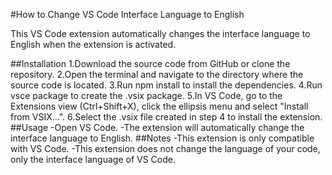 #How to Change VS Code Interface Language to English

This VS Code extension automatically changes the interface language to English when the extension is activated.

##Installation
1.Download the source code from GitHub or clone the repository.
2.Open the terminal and navigate to the directory where the source code is located.
3.Run npm install to install the dependencies.
4.Run vsce package to create the .vsix package.
5.In VS Code, go to the Extensions view (Ctrl+Shift+X), click the ellipsis menu and select "Install from VSIX...".
6.Select the .vsix file created in step 4 to install the extension.
##Usage
-Open VS Code.
-The extension will automatically change the interface language to English.
##Notes
-This extension is only compatible with VS Code.
-This extension does not change the language of your code, only the interface language of VS Code.